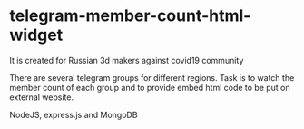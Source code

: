# telegram-member-count-html-widget
It is created for Russian 3d makers against covid19 community

There are several telegram groups for different regions.
Task is to watch the member count of each group and to provide embed html code to be put on external website.

NodeJS, express.js and MongoDB
